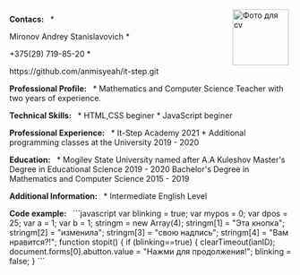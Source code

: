 <img src="C:\Users\Anmisyeah\Pictures\фото.jpg" width="100" align="right" vspace="5" hspace="5" alt = "Фото для cv">
<p> <b> Contacs: </b>
 
* <p> Mironov Andrey Stanislavovich
* <p> +375(29) 719-85-20
* <p> https://github.com/anmisyeah/it-step.git
 
<p> <b>Professional Profile: </b>
 
* Mathematics and Computer Science Teacher with two years of experience.
 
<p> <b> Technical Skills: </b>
 
* HTML,CSS beginer
* JavaScript beginer
 
<p> <b> Professional Experience: </b>
 
* It-Step Academy 2021
* Additional programming classes at the University 2019 - 2020
 
<p> <b> Education: </b>
 
* Mogilev State University named after A.A Kuleshov
Master's Degree in Educational Science 2019 - 2020
Bachelor's Degree in Mathematics and Computer Science 2015 - 2019
 
<p> <b> Additional Information: </b>
 
* Intermediate English Level
 
<p> <b>Code example: </b>
 
```javascript
var blinking = true;
var mypos = 0;
var dpos = 25;
var a = 1;
var b = 1;
stringm = new Array(4);
       stringm[1] = "Эта кнопка";
       stringm[2] = "изменила";
       stringm[3] = "свою надпись";
       stringm[4] = "Вам нравится?!";
function stopit() {
if (blinking==true) {
 clearTimeout(ianID);
  document.forms[0].abutton.value = "Нажми для продолжения!";
  blinking = false;
}
```
 
